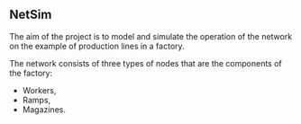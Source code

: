 ## NetSim

The aim of the project is to model and simulate the operation of the network on the example of production lines in a factory.

The network consists of three types of nodes that are the components of the factory:

* Workers,
* Ramps,
* Magazines.
